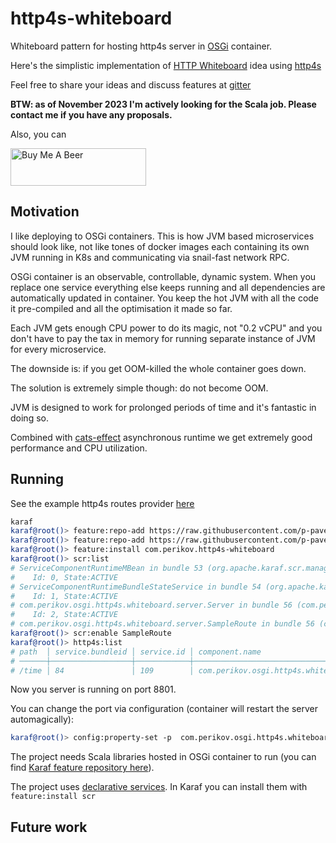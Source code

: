 # http4s-whiteboard

Whiteboard pattern for hosting http4s server in [OSGi](https://docs.osgi.org/specification/) container.

Here's the simplistic implementation of [HTTP Whiteboard](https://docs.osgi.org/specification/osgi.cmpn/8.0.0/service.http.whiteboard.html) idea using [http4s](https://http4s.org)

Feel free to share your ideas and discuss features at [gitter](https://app.element.io/#/room/#http4s-whiteboard:gitter.im)

**BTW: as of November 2023 I'm actively looking for the Scala job. Please contact me if you have any proposals.**

Also, you can 

<a href="https://www.buymeacoffee.com/perikov" target="_blank"><img src="https://cdn.buymeacoffee.com/buttons/v2/default-blue.png" alt="Buy Me A Beer" style="height: 60px !important;width: 217px !important;" ></a>


## Motivation

I like deploying to OSGi containers. This is how JVM based microservices should look like, not like tones of docker images each containing its own JVM running in K8s and communicating via snail-fast network RPC.

OSGi container is an observable, controllable, dynamic system. When you replace one service everything else keeps running and all dependencies are automatically updated in container. You keep the hot JVM with all the code it pre-compiled and all the optimisation it made so far.

Each JVM gets enough CPU power to do its magic, not "0.2 vCPU" and you don't have to pay the tax in memory for running separate instance of JVM for every microservice.

The downside is: if you get OOM-killed the whole container goes down.

The solution is extremely simple though: do not become OOM.

JVM is designed to work for prolonged periods of time and it's fantastic in doing so.

Combined with [cats-effect](https://typelevel.org/cats-effect/) asynchronous runtime we get extremely good performance and CPU utilization.

## Running

See the example http4s routes provider [here](./blob/main/src/main/scala/com/perikov/osgi/http4s/whiteboard/server/SampleRoutes.scala)

```sh
karaf
karaf@root()> feature:repo-add https://raw.githubusercontent.com/p-pavel/osgi-scala/main/scala-libs.xml# Scala libraries
karaf@root()> feature:repo-add https://raw.githubusercontent.com/p-pavel/http4s-whiteboard/feature.xml # repo containing http4s-whiteboard feature
karaf@root()> feature:install com.perikov.http4s-whiteboard
karaf@root()> scr:list
# ServiceComponentRuntimeMBean in bundle 53 (org.apache.karaf.scr.management:4.4.4) enabled, 1 instance.
#    Id: 0, State:ACTIVE
# ServiceComponentRuntimeBundleStateService in bundle 54 (org.apache.karaf.scr.state:4.4.4) enabled, 1 instance.
#    Id: 1, State:ACTIVE
# com.perikov.osgi.http4s.whiteboard.server.Server in bundle 56 (com.perikov.http4s.whiteboard:0.1.0.SNAPSHOT) enabled, 1 instance.
#    Id: 2, State:ACTIVE
# com.perikov.osgi.http4s.whiteboard.server.SampleRoute in bundle 56 (com.perikov.http4s.whiteboard:0.1.0.SNAPSHOT) disabled, 0 instances.
karaf@root()> scr:enable SampleRoute
karaf@root()> http4s:list
# path  │ service.bundleid │ service.id │ component.name
# ──────┼──────────────────┼────────────┼──────────────────────────────────────────────────────
# /time │ 84               │ 109        │ com.perikov.osgi.http4s.whiteboard.server.SampleRoute
```

Now you server is running on port 8801.

You can change the port via configuration (container will restart the server automagically):

```sh
karaf@root()> config:property-set -p  com.perikov.osgi.http4s.whiteboard.server.Server port 8802
```

The project needs Scala libraries hosted in OSGi container to run (you can find [Karaf feature repository here](https://raw.githubusercontent.com/p-pavel/osgi-experiments/main/features.xml)).

The project uses [declarative services](https://docs.osgi.org/specification/osgi.cmpn/8.0.0/service.component.html). In Karaf you can install them with `feature:install scr`

## Future work
